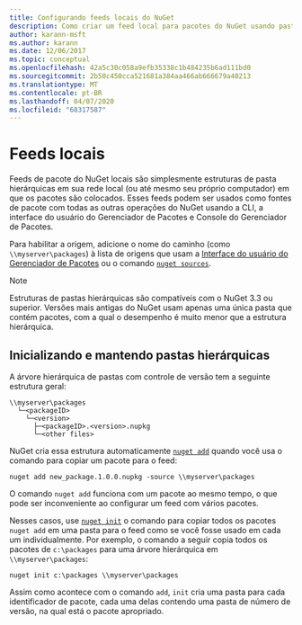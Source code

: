 ```yaml
---
title: Configurando feeds locais do NuGet
description: Como criar um feed local para pacotes do NuGet usando pastas em sua rede local
author: karann-msft
ms.author: karann
ms.date: 12/06/2017
ms.topic: conceptual
ms.openlocfilehash: 42a5c30c058a9efb35338c1b484235b6ad111bd0
ms.sourcegitcommit: 2b50c450cca521681a384aa466ab666679a40213
ms.translationtype: MT
ms.contentlocale: pt-BR
ms.lasthandoff: 04/07/2020
ms.locfileid: "68317587"
---
```

# <a name="local-feeds"></a>Feeds locais

Feeds de pacote do NuGet locais são simplesmente estruturas de pasta hierárquicas em sua rede local (ou até mesmo seu próprio computador) em que os pacotes são colocados. Esses feeds podem ser usados como fontes de pacote com todas as outras operações do NuGet usando a CLI, a interface do usuário do Gerenciador de Pacotes e Console do Gerenciador de Pacotes.

Para habilitar a origem, adicione o nome do caminho (como `\\myserver\packages`) à lista de origens que usam a [Interface do usuário do Gerenciador de Pacotes](../consume-packages/install-use-packages-visual-studio.md#package-sources) ou o comando [`nuget sources`](../reference/cli-reference/cli-ref-sources.md).

> [!Note]
> Estruturas de pastas hierárquicas são compatíveis com o NuGet 3.3 ou superior. Versões mais antigas do NuGet usam apenas uma única pasta que contém pacotes, com a qual o desempenho é muito menor que a estrutura hierárquica.

## <a name="initializing-and-maintaining-hierarchical-folders"></a>Inicializando e mantendo pastas hierárquicas

A árvore hierárquica de pastas com controle de versão tem a seguinte estrutura geral:

    \\myserver\packages
      └─<packageID>
        └─<version>
          ├─<packageID>.<version>.nupkg
          └─<other files>

NuGet cria essa estrutura automaticamente [`nuget add`](../reference/cli-reference/cli-ref-add.md) quando você usa o comando para copiar um pacote para o feed:

```cli
nuget add new_package.1.0.0.nupkg -source \\myserver\packages
```

O comando `nuget add` funciona com um pacote ao mesmo tempo, o que pode ser inconveniente ao configurar um feed com vários pacotes.

Nesses casos, use [`nuget init`](../reference/cli-reference/cli-ref-init.md) o comando para copiar todos os pacotes `nuget add` em uma pasta para o feed como se você fosse usado em cada um individualmente. Por exemplo, o comando a seguir copia todos os pacotes de `c:\packages` para uma árvore hierárquica em `\\myserver\packages`:

```cli
nuget init c:\packages \\myserver\packages
```

Assim como acontece com o comando `add`, `init` cria uma pasta para cada identificador de pacote, cada uma delas contendo uma pasta de número de versão, na qual está o pacote apropriado.
